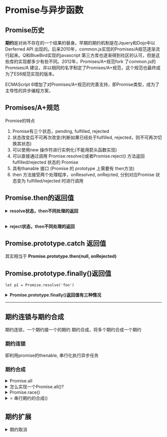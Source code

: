 

# Promise与异步函数

## Promise历史

**期约**是对尚不存在的一个结果的替身。早期的期约机制是在Jquery和Dojo中以Derferred API 出现的。后来2010年，common.js实现的Promises/A规范逐渐流行起来。Q和BlueBird实现的javascript 第三方库也逐渐得到社区的认可，但是这些库的实现都多少有些不同。2012年，Promises/A+规范fork 了common.js的 Promises/A 建议，并以相同的名字制定了Promises/A+规范，这个规范也最终成为了ES6规范实现的版本。

ECMAScript 6增加了对Promises/A+规范的完善支持，即Promise类型，成为了主导性的异步编程方案，





## Promises/A+规范


Promise的特点

1. Promise有三个状态，pending, fulfilled, rejected
2. 状态改变后不可再次改变(判断如果已经处于fulfilled, rejected，则不可再次切换其状态)
3. 可以使用new 操作符进行实例化(不能用箭头函数实现)
4. 可以直接通过调用 Promise.resolve()或者Promise.reject() 方法返回 fulfilled/rejected 状态的 Promise
5. 具有thanable 接口 (Promise 的 prototype 上需要有 then方法)
6. then 方法接受两个处理程序，onResolved, onRejcted, 分别对应Promise 状态变为 fulfilled/rejected 时进行调用




## Promise.then的返回值


<details>
<summary style="font-weight: 600;">resolve状态，then不同处理的返回</summary>

在不同状态下，Promise.then的返回值不同

`let p1 = Promise.resolve('foo')`


1. 如果调用then的时候不传处理程序，则原样向后传;

`const p2 = p1.then(); // Promise {<fulfilled>: "foo"}`


2. 如果没有显式的返回，则Promise.resolve()会包装默认的返回值undefined;

```js
p1.then(()=>{});                // Promise {<fulfilled>: undefined}
p1.then(()=> undefined);        // Promise {<fulfilled>: undefined}
p1.then(()=>Promise.resolve()); // Promise {<fulfilled>: undefined}
```


3. 如果有显式的返回，则Promise.resove() 会包装这个值

```js
p1.then(()=>'a');                   // Promise {<fulfilled>: "a"}
p1.then(()=> Promise.resolve('a')); // Promise {<fulfilled>: "a"}
```

4. 保留返回的promise

```js
p1.then(()=> new Promise(()=>{}));    // Promise {<pending>}
p1.then(()=> Promise.reject());       // Promise {<rejected>: undefined}
```


5. 如果抛出异常会返回拒绝状态的Promise

```js
p1.then(()=> {throw '出错了'})          // Promise {<rejected>: "出错了"}
```

6. 如果返回错误值，会用Promise.resolve 将该错误值进行包装

```js
p1.then(()=> { return Error('出错了')}) // Promise {<fulfilled>: Error: 出错了
```

</details>


<details style="margin-top: 30px;">
<summary style="font-weight: 600;">reject状态，then不同处理的返回</summary>

onRejected处理程序也与之有点类似: onRejected的返回值也会被Promise.resolve()包装，乍一看会感觉有点违反直觉，但是想一想，onRejected处理程序不就是为了捕获异常么？因此，onRejected处理程序在捕获异常后不抛出异常是符合期约的行为。

`let p1 = Promise.reject('foo')`


1. 如果调用then的时候不传处理程序，则原样向后传;

`p1.then(); // Promise {<rejected>: "foo"}`



2. 如果没有显式的返回，则Promise.resolve()会包装默认的返回值undefined;

```js
p1.then(null, ()=>{});                // Promise {<rejected>: "foo"}
p1.then(null, ()=> undefined);        // Promise {<rejected>: "foo"}
p1.then(null, ()=>Promise.resolve()); // Promise {<rejected>: "foo"}
```


3. 如果有显式的返回，则Promise.resove() 会包装这个值

```js
p1.then(null, ()=>'a');                   // Promise {<fulfilled>: "a"}
p1.then(null, ()=> Promise.resolve('a')); // Promise {<fulfilled>: "a"}
```

4. 保留返回的promise

```js
p1.then(null, ()=> new Promise(()=>{}));    // Promise {<pending>}
p1.then(null, ()=> Promise.reject());       // Promise {<rejected>: undefined}
p1.then(null, ()=> Promise.resolve());      // Promise {<fulfilled>: undefined}
```


5. 抛出异常: 会返回拒绝状态的Promise

```js
p1.then(null, ()=> {throw '出错了'})          // Promise {<rejected>: "出错了"}
```

1. 返回错误值: 会用Promise.resolve 将该错误值进行包装

```js
p1.then(()=> { return Error('出错了')}) // Promise {<fulfilled>: Error: 出错了
```



</details>



















## Promise.prototype.catch 返回值

其实相当于 **Promise.prototype.then(null, onRejected)**



## Promise.prototype.finally()返回值

`let p1 = Promise.resolve('foo')`

<details>
<summary style="font-weight: 600;">Promise.prototype.finally()返回值有三种情况</summary>

Promise.prototype.finally()于给函数添加onFinally 处理程序，被设计为与状态无关的函数，无论onResolve还是onRejected该方法都会被执行，避免在 then 和catch中处理冗余的逻辑。


1. 绝大多数情况下，Promise.prototype.finally() 都表现为父期约的传递





```js
p1.finally(()=> 'bbb')
p1.finally(()=> undefined)
p1.finally()
p1.finally(()=> Promise.resolve('ccc'))
p1.finally(()=> Promise.reject('ccc'))
p1.finally(()=> { return Error('出错啦！')})
```




2. 如果返回的是一个 pending 状态的 期约，则保留状态。


```js
p1.finally(()=> new Promise());           // Promise {<pending>}
```


3. 如果抛出错误 或 返回一个 rejected 状态的promise, 则返回 reject 状态


```js
p1.finally(()=> Promise.reject('baz'));             // Promise {<rejected>: "baz"}
p1.finally(()=> { throw new Error('throw error')}); // Promise {<rejected>: Error: throw error
```



</details>


<hr/>



## 期约连锁与期约合成

期约连锁，一个期约接一个的期约
期约合成，将多个期约合成一个期约

### 期约连锁

即利用promise的thenable, 串行化执行异步任务


### 期约合成

<details>
<summary> Promise.all</summary>

Promise.all() 静态方法创建的期约会在一组期约全部解决之后再解决。这个静态方法接收一个可迭代对象，返回一个新的期约。


参数的三种情况

1. 传入常量数组,可迭代对象中的数组会通过 Promise.resolve() 转换为期约。

```js
Promise.all([3,4]) // Promise {<fulfilled>: Array(2)}
```

2. 传入空的可迭代对象，相当于Promise.resove()

```js
Promise.all([]) //  Promise {<fulfilled>: Array(0)}
```

3. 什么也不传，会报错

```js
Promise.all() // Promise {<rejected>: TypeError: undefined is not iterable (cannot read property Symbol(Symbol.iterator))
```


4. 如果有期约拒绝，则第一个拒绝的期约的会将自己的理由作为合成期约的理由，之后再拒绝的期约，不会影响最终期约的拒绝理由。

```js
Promise.all([
   Promise.resolve('我是老大'),
   Promise.reject('我是老二'),
   Promise.resolve('我是老三'),
])
//  Promise {<rejected>: "我是老二"}
```
</details>





<details>
<summary>怎么实现一个Promise.all()?</summary>

</details>



<details>
<summary>Promise.race()</summary>
Promise.race() 返回一个包装期约，是一组期约中最先解决/或拒绝的期约的镜像，这个方法接受一个可迭代对象，返回一个新的期约。
</details>



<details>
<summary>⭐️ 串行期约的合成() </summary>
基于后续期约使用之前期约的返回值来串联期约是期约的基本功能，所以我们可以利用该特性，结合reduce函数来实现串行合成。


```js
function addTwo(x) {
  return x + 2;
}
function addThree(x) {
  return x + 3;
}
function addFive(x) {
  return x + 5;
}



function componse(...fn) {
  return (x) =>
    fn.reduce((tolPromise, fn) => tolPromise.then(fn), Promise.resolve(x));
}

const addTen = componse(addTwo, addThree, addFive);

addTen(8).then((res) => {
  console.log(res);
});

```
</details>




<style>
  .details {
    margin-top: 10px;
  }
</style>



## 期约扩展


<details>
<summary>期约取消</summary>

</details>
